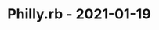 ---
layout: post
title: Philly.rb - 2021-01-19
datetime: 2021-01-19 17:00:00.000000000 -05:00
name: Philly.rb
external_url: https://www.meetup.com/Phillyrb/events/275583497/
year_month: 2021-01
---